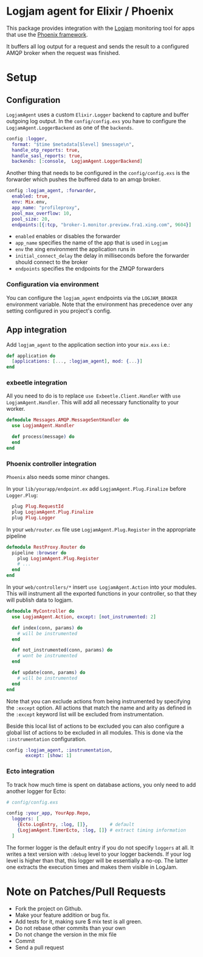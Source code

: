 Logjam agent for Elixir / Phoenix
===========

This package provides integration with the [Logjam](https://github.com/skaes/logjam_core) monitoring tool for apps that
use the [Phoenix framework](https://github.com/phoenixframework/phoenix).

It buffers all log output for a request and sends the result to a configured AMQP broker when the request was finished.

# Setup

## Configuration
`LogjamAgent` uses a custom `Elixir.Logger` backend to capture and buffer outgoing log output. In the
`config/config.exs` you have to configure the `LogjamAgent.LoggerBackend` as one of the `backends`.

``` Elixir
config :logger,
  format: "$time $metadata[$level] $message\n",
  handle_otp_reports: true,
  handle_sasl_reports: true,
  backends: [:console,  LogjamAgent.LoggerBackend]

```

Another thing that needs to be configured in the `config/config.exs` is the forwarder which pushes
the buffered data to an amqp broker.

``` Elixir
config :logjam_agent, :forwarder,
  enabled: true,
  env: Mix.env,
  app_name: "profileproxy",
  pool_max_overflow: 10,
  pool_size: 20,
  endpoints:[{:tcp, "broker-1.monitor.preview.fra1.xing.com", 9604}]
```

* `enabled` enables or disables the forwarder
* `app_name` specifies the name of the app that is used in `Logjam`
* `env` the xing environment the application runs in
* `initial_connect_delay` the delay in milliseconds before the forwarder should connect to the broker
* `endpoints` specifies the endpoints for the ZMQP forwarders

### Configuration via environment

You can configure the `logjam_agent` endpoints via the `LOGJAM_BROKER` environment variable.
Note that the environment has precedence over any setting configured in you project's config.

## App integration

Add `logjam_agent` to the application section into your `mix.exs` i.e.:

```elixir
def application do
  [applications: [..., :logjam_agent], mod: {...}]
end
```

### exbeetle integration

All you need to do is to replace `use Exbeetle.Client.Handler` with `use LogjamAgent.Handler`.
This will add all necessary functionality to your worker.

```elixir
defmodule Messages.AMQP.MessageSentHandler do
  use LogjamAgent.Handler

  def process(message) do
  end
end
```

### Phoenix controller integration

`Phoenix` also needs some minor changes.

In your `lib/yourapp/endpoint.ex` add `LogjamAgent.Plug.Finalize` before `Logger.Plug`:
``` elixir
  plug Plug.RequestId
  plug LogjamAgent.Plug.Finalize
  plug Plug.Logger
```

In your `web/router.ex` file use `LogjamAgent.Plug.Register` in the appropriate pipeline

``` elixir
defmodule RestProxy.Router do
  pipeline :browser do
    plug LogjamAgent.Plug.Register
    # ...
  end
end
```

In your `web/controllers/*` insert `use LogjamAgent.Action` into your modules.
This will instrument all the exported functions in your controller, so that they will
publish data to logjam.

```elixir
defmodule MyController do
  use LogjamAgent.Action, except: [not_instrumented: 2]

  def index(conn, params) do
    # will be instrumented
  end

  def not_instrumented(conn, params) do
    # wont be instrumented
  end

  def update(conn, params) do
    # will be instrumented
  end
end
```

Note that you can exclude actions from being instrumented by specifying the `:except` option.
All actions that match the name and arity as defined in the `:except` keyword list will
be excluded from instrumentation.

Beside this local list of actions to be excluded you can also configure a global
list of actions to be excluded in all modules. This is done via the `:instrumentation`
configuration.

```elixir
config :logjam_agent, :instrumentation,
       except: [show: 1]
```

### Ecto integration

To track how much time is spent on database actions, you only need to add another logger
for Ecto:

```elixir
# config/config.exs

config :your_app, YourApp.Repo,
  loggers: [
    {Ecto.LogEntry, :log, []},        # default
    {LogjamAgent.TimerEcto, :log, []} # extract timing information
  ]
```

The former logger is the default entry if you do not specify `loggers` at all. It writes a
text version with `:debug` level to your logger backends. If your log level is higher than
that, this logger will be essentially a no-op. The latter one extracts the execution times
and makes them visible in LogJam.

# Note on Patches/Pull Requests ###
* Fork the project on Github.
* Make your feature addition or bug fix.
* Add tests for it, making sure $ mix test is all green.
* Do not rebase other commits than your own
* Do not change the version in the mix file
* Commit
* Send a pull request
